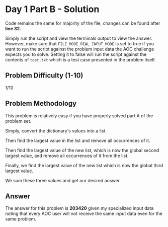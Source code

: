 # Day 1 Part B - Solution

Code remains the same for majority of the file, changes can be found after **line 32.**

Simply run the script and view the terminals output to view the answer. However, make sure that 
`FILE_MODE_REAL_INPUT_MODE` is set to true if you want to run the script against the problem input data the AOC challenge 
expects you to solve. Setting it to false will run the script against the contents of `test.txt` which is a 
test case presented in the problem itself. 

## Problem Difficulty (1-10)

1/10

## Problem Methodology

This problem is relatively easy if you have properly solved part A of the problem set.

Simply, convert the dictionary's values into a list.

Then find the largest value in the list and remove all occurrences of it.

Then find the largest value of the new list, which is now the global second largest value, and remove all occurrences 
of it from the list.

Finally, we find the largest value of the new list which is now the global third largest value.

We sum these three values and get our desired answer. 

## Answer

The answer for this problem is **203420** given my specialized input data noting that every AOC user will not receive the
same input data even for the same problem.